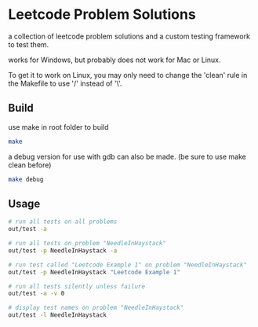 # Leetcode Problem Solutions
a collection of leetcode problem solutions and a custom testing framework to test them.

works for Windows, but probably does not work for Mac or Linux.
  
To get it to work on Linux, you may only need to change the 'clean' rule in the Makefile to use '/' instead of '\\'.

## Build
use make in root folder to build

```bash
make
```

a debug version for use with gdb can also be made. (be sure to use make clean before)
```bash
make debug
```

## Usage
```bash
# run all tests on all problems
out/test -a

# run all tests on problem "NeedleInHaystack"
out/test -p NeedleInHaystack -a

# run test called "Leetcode Example 1" on problem "NeedleInHaystack"
out/test -p NeedleInHaystack "Leetcode Example 1"

# run all tests silently unless failure
out/test -a -v 0

# display test names on problem "NeedleInHaystack"
out/test -l NeedleInHaystack
```